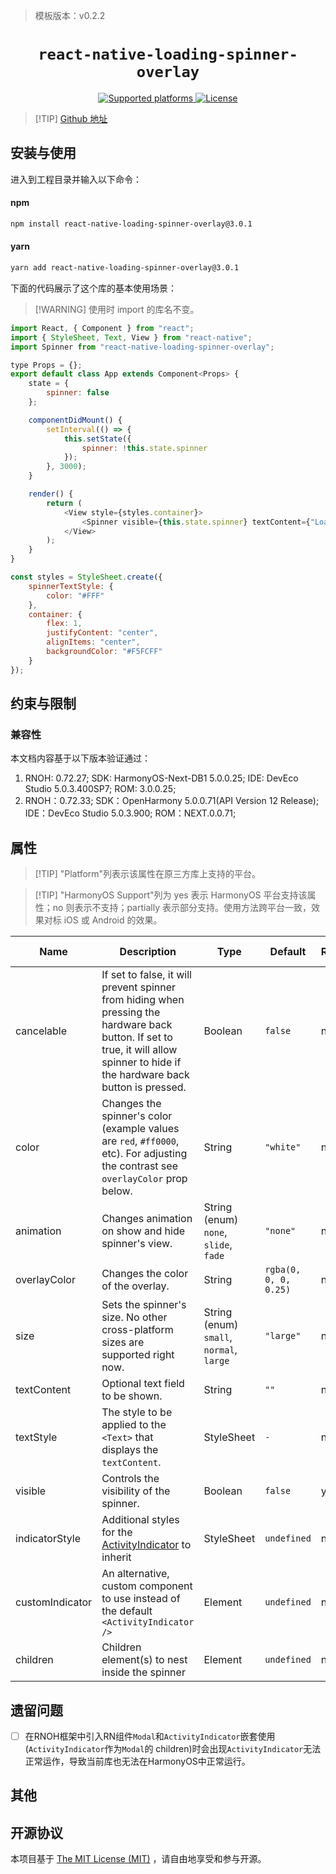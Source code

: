 <!-- {% raw %} -->

> 模板版本：v0.2.2

<p align="center">
  <h1 align="center"> <code>react-native-loading-spinner-overlay</code> </h1>
</p>
<p align="center">
    <a href="https://github.com/ladjs/react-native-loading-spinner-overlay">
        <img src="https://img.shields.io/badge/platforms-android%20|%20ios%20|%20harmony%20-lightgrey.svg" alt="Supported platforms" />
    </a>
    <a href="https://github.com/ladjs/react-native-loading-spinner-overlay/blob/master/LICENSE">
        <img src="https://img.shields.io/badge/license-MIT-green.svg" alt="License" />
    </a>
</p>

> [!TIP] [Github 地址](https://github.com/ladjs/react-native-loading-spinner-overlay)

## 安装与使用

进入到工程目录并输入以下命令：

<!-- tabs:start -->

#### **npm**

```bash
npm install react-native-loading-spinner-overlay@3.0.1
```

#### **yarn**

```bash
yarn add react-native-loading-spinner-overlay@3.0.1
```

<!-- tabs:end -->

下面的代码展示了这个库的基本使用场景：

> [!WARNING] 使用时 import 的库名不变。

```js
import React, { Component } from "react";
import { StyleSheet, Text, View } from "react-native";
import Spinner from "react-native-loading-spinner-overlay";

type Props = {};
export default class App extends Component<Props> {
	state = {
		spinner: false
	};

	componentDidMount() {
		setInterval(() => {
			this.setState({
				spinner: !this.state.spinner
			});
		}, 3000);
	}

	render() {
		return (
			<View style={styles.container}>
				<Spinner visible={this.state.spinner} textContent={"Loading..."} textStyle={styles.spinnerTextStyle} />
			</View>
		);
	}
}

const styles = StyleSheet.create({
	spinnerTextStyle: {
		color: "#FFF"
	},
	container: {
		flex: 1,
		justifyContent: "center",
		alignItems: "center",
		backgroundColor: "#F5FCFF"
	}
});
```

## 约束与限制

### 兼容性

本文档内容基于以下版本验证通过：

1. RNOH: 0.72.27; SDK: HarmonyOS-Next-DB1 5.0.0.25; IDE: DevEco Studio 5.0.3.400SP7; ROM: 3.0.0.25;
2. RNOH：0.72.33; SDK：OpenHarmony 5.0.0.71(API Version 12 Release); IDE：DevEco Studio 5.0.3.900; ROM：NEXT.0.0.71;

## 属性

> [!TIP] "Platform"列表示该属性在原三方库上支持的平台。

> [!TIP] "HarmonyOS Support"列为 yes 表示 HarmonyOS 平台支持该属性；no 则表示不支持；partially 表示部分支持。使用方法跨平台一致，效果对标 iOS 或 Android 的效果。

| Name | Description | Type | Default | Required | Platform | HarmonyOS Support |
| --- | --- | --- | --- | --- | --- | --- |
| cancelable | If set to false, it will prevent spinner from hiding when pressing the hardware back button. If set to true, it will allow spinner to hide if the hardware back button is pressed. | Boolean | `false` | no | Android | yes |
| color | Changes the spinner's color (example values are `red`, `#ff0000`, etc). For adjusting the contrast see `overlayColor` prop below. | String | `"white"` | no | All | yes |
| animation | Changes animation on show and hide spinner's view. | String (enum) `none`, `slide`, `fade` | `"none"` | no | All | yes |
| overlayColor | Changes the color of the overlay. | String | `rgba(0, 0, 0, 0.25)` | no | All | yes |
| size | Sets the spinner's size. No other cross-platform sizes are supported right now. | String (enum) `small`, `normal`, `large` | `"large"` | no | All | yes |
| textContent | Optional text field to be shown. | String | `""` | no | All | yes |
| textStyle | The style to be applied to the `<Text>` that displays the `textContent`. | StyleSheet | `-` | no | All | yes |
| visible | Controls the visibility of the spinner. | Boolean | `false` | yes | All | yes |
| indicatorStyle | Additional styles for the [ActivityIndicator](https://facebook.github.io/react-native/docs/activityindicator) to inherit | StyleSheet | `undefined` | no | All | yes |
| customIndicator | An alternative, custom component to use instead of the default `<ActivityIndicator />` | Element | `undefined` | no | All | yes |
| children | Children element(s) to nest inside the spinner | Element | `undefined` | no | All | yes |

## 遗留问题

- [ ] 在RNOH框架中引入RN组件`Modal`和`ActivityIndicator`嵌套使用(`ActivityIndicator`作为`Modal`的 children)时会出现`ActivityIndicator`无法正常运作，导致当前库也无法在HarmonyOS中正常运行。

## 其他

## 开源协议

本项目基于 [The MIT License (MIT)](https://github.com/ladjs/react-native-loading-spinner-overlay/blob/master/LICENSE) ，请自由地享受和参与开源。

<!-- {% endraw %} -->
